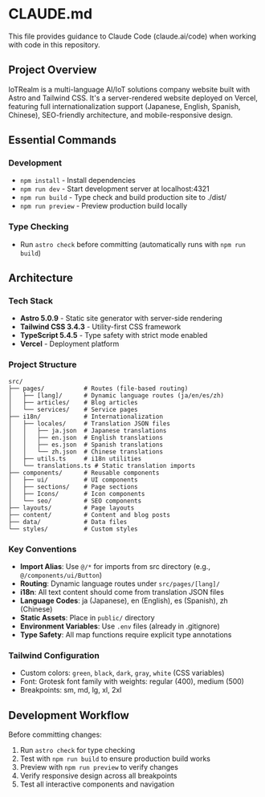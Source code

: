 # CLAUDE.md

This file provides guidance to Claude Code (claude.ai/code) when working with code in this repository.

## Project Overview

IoTRealm is a multi-language AI/IoT solutions company website built with Astro and Tailwind CSS. It's a server-rendered website deployed on Vercel, featuring full internationalization support (Japanese, English, Spanish, Chinese), SEO-friendly architecture, and mobile-responsive design.

## Essential Commands

### Development
- `npm install` - Install dependencies
- `npm run dev` - Start development server at localhost:4321
- `npm run build` - Type check and build production site to ./dist/
- `npm run preview` - Preview production build locally

### Type Checking
- Run `astro check` before committing (automatically runs with `npm run build`)

## Architecture

### Tech Stack
- **Astro 5.0.9** - Static site generator with server-side rendering
- **Tailwind CSS 3.4.3** - Utility-first CSS framework
- **TypeScript 5.4.5** - Type safety with strict mode enabled
- **Vercel** - Deployment platform

### Project Structure
```
src/
├── pages/           # Routes (file-based routing)
│   ├── [lang]/      # Dynamic language routes (ja/en/es/zh)
│   ├── articles/    # Blog articles
│   └── services/    # Service pages
├── i18n/            # Internationalization
│   ├── locales/     # Translation JSON files
│   │   ├── ja.json  # Japanese translations
│   │   ├── en.json  # English translations
│   │   ├── es.json  # Spanish translations
│   │   └── zh.json  # Chinese translations
│   ├── utils.ts     # i18n utilities
│   └── translations.ts # Static translation imports
├── components/      # Reusable components
│   ├── ui/          # UI components
│   ├── sections/    # Page sections
│   ├── Icons/       # Icon components
│   └── seo/         # SEO components
├── layouts/         # Page layouts
├── content/         # Content and blog posts
├── data/            # Data files
└── styles/          # Custom styles
```

### Key Conventions
- **Import Alias**: Use `@/*` for imports from src directory (e.g., `@/components/ui/Button`)
- **Routing**: Dynamic language routes under `src/pages/[lang]/`
- **i18n**: All text content should come from translation JSON files
- **Language Codes**: ja (Japanese), en (English), es (Spanish), zh (Chinese)
- **Static Assets**: Place in `public/` directory
- **Environment Variables**: Use `.env` files (already in .gitignore)
- **Type Safety**: All map functions require explicit type annotations

### Tailwind Configuration
- Custom colors: `green`, `black`, `dark`, `gray`, `white` (CSS variables)
- Font: Grotesk font family with weights: regular (400), medium (500)
- Breakpoints: sm, md, lg, xl, 2xl

## Development Workflow

Before committing changes:
1. Run `astro check` for type checking
2. Test with `npm run build` to ensure production build works
3. Preview with `npm run preview` to verify changes
4. Verify responsive design across all breakpoints
5. Test all interactive components and navigation